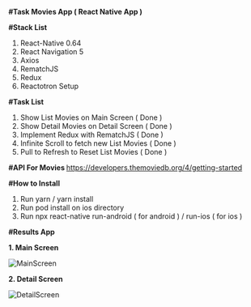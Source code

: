 <b> #Task Movies App ( React Native App ) </b>

<b> #Stack List </b>

1. React-Native 0.64
2. React Navigation 5
3. Axios
4. RematchJS
5. Redux
6. Reactotron Setup

<b> #Task List </b>

1. Show List Movies on Main Screen ( Done )
2. Show Detail Movies on Detail Screen ( Done )
3. Implement Redux with RematchJS ( Done )
4. Infinite Scroll to fetch new List Movies ( Done )
5. Pull to Refresh to Reset List Movies ( Done )

<b> #API For Movies </b>
https://developers.themoviedb.org/4/getting-started

<b> #How to Install </b>

1. Run yarn / yarn install
2. Run pod install on ios directory
3. Run npx react-native run-android ( for android ) / run-ios ( for ios )

<b> #Results App </b>

<b> 1. Main Screen </b>

![MainScreen](https://user-images.githubusercontent.com/84705680/120099997-9d9cf180-c168-11eb-980d-07c7c5aaeace.jpeg)

<b> 2. Detail Screen </b>

![DetailScreen](https://user-images.githubusercontent.com/84705680/120100003-a42b6900-c168-11eb-90d3-cbce73f11b8b.jpeg)
